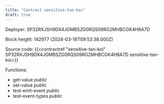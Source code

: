 ```yaml
---
title: "Contract sensitive-tan-koi"
draft: true
---
```

Deployer: SP32RXJSH9DX4JGMBSZG0RQS09RG2MHBCGK4H8A7D


 



Block height: 142977 (2024-03-16T09:53:38.000Z)

Source code: {{<contractref "sensitive-tan-koi" SP32RXJSH9DX4JGMBSZG0RQS09RG2MHBCGK4H8A7D sensitive-tan-koi>}}

Functions:

* get-value _public_
* set-value _public_
* test-emit-event _public_
* test-event-types _public_
